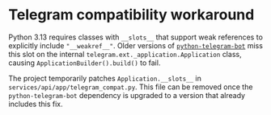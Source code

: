 # Telegram compatibility workaround

Python 3.13 requires classes with `__slots__` that support weak references to
explicitly include `"__weakref__"`. Older versions of
[`python-telegram-bot`](https://python-telegram-bot.org/) miss this slot on the
internal `telegram.ext._application.Application` class, causing
`ApplicationBuilder().build()` to fail.

The project temporarily patches `Application.__slots__` in
`services/api/app/telegram_compat.py`. This file can be removed once the
`python-telegram-bot` dependency is upgraded to a version that already includes
this fix.
